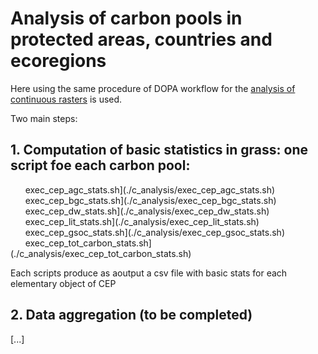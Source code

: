 # Analysis of carbon pools in protected areas, countries and ecoregions  

Here using the same procedure of DOPA workflow for the [analysis of continuous rasters](https://github.com/giacomo-gcad/dopa_workflow/tree/master/cep_analysis#CONTINUOUS_RASTERS) is used.  

Two main steps:  

## 1. Computation of basic statistics in grass: one script foe each carbon pool:  
&nbsp;&nbsp;&nbsp;&nbsp;&nbsp;&nbsp;exec_cep_agc_stats.sh](./c_analysis/exec_cep_agc_stats.sh)
&nbsp;&nbsp;&nbsp;&nbsp;&nbsp;&nbsp;exec_cep_bgc_stats.sh](./c_analysis/exec_cep_bgc_stats.sh)
&nbsp;&nbsp;&nbsp;&nbsp;&nbsp;&nbsp;exec_cep_dw_stats.sh](./c_analysis/exec_cep_dw_stats.sh)
&nbsp;&nbsp;&nbsp;&nbsp;&nbsp;&nbsp;exec_cep_lit_stats.sh](./c_analysis/exec_cep_lit_stats.sh)
&nbsp;&nbsp;&nbsp;&nbsp;&nbsp;&nbsp;exec_cep_gsoc_stats.sh](./c_analysis/exec_cep_gsoc_stats.sh)
&nbsp;&nbsp;&nbsp;&nbsp;&nbsp;&nbsp;exec_cep_tot_carbon_stats.sh](./c_analysis/exec_cep_tot_carbon_stats.sh)

Each scripts produce as aoutput a csv file with basic stats for each elementary object of CEP  


## 2. Data aggregation (to be completed)  

[...]

